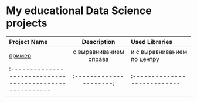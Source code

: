 # My educational Data Science projects 

| Project Name | Description | Used Libraries |
| :------------------------------------------------------- | :---------------------: |:---------------------------|
| [пример](http://example.com/ "Необязательная подсказка") | с выравниванием справа | и с выравниванием по центру |
| :------------------------------------------------------- | :---------------------: |:---------------------------|
